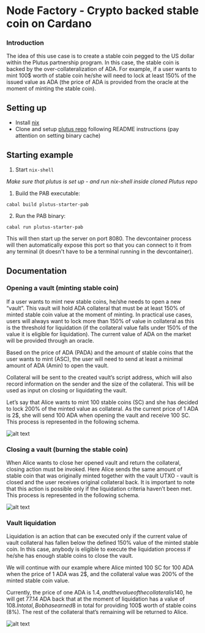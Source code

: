 
# Node Factory - Crypto backed stable coin on Cardano

### Introduction

The idea of this use case is to create a stable coin pegged to the US dollar within the Plutus partnership program. In this case, the stable coin is backed by the over-collateralization of ADA. For example, if a user wants to mint 100$ worth of stable coin he/she will need to lock at least 150% of the issued value as ADA (the price of ADA is provided from the oracle at the moment of minting the stable coin).
## Setting up

- Install [nix](https://nixos.org/download.html)
- Clone and setup [plutus repo](https://github.com/input-output-hk/plutus) following README instructions (pay attention on setting binary cache)

## Starting example

1. Start `nix-shell`
 
*Make sure that plutus is set up - and run nix-shell inside cloned Plutus repo*

1. Build the PAB executable:

```
cabal build plutus-starter-pab
```

2. Run the PAB binary:

```
cabal run plutus-starter-pab
````

This will then start up the server on port 8080. The devcontainer process will then automatically expose this port so that you can connect to it from any terminal (it doesn't have to be a terminal running in the devcontainer).

## Documentation

### Opening a vault (minting stable coin)

If a user wants to mint new stable coins, he/she needs to open a new “vault”. This vault will hold ADA collateral that must be at least 150% of minted stable coin value at the moment of minting. In practical use cases, users will always want to lock more than 150% of value in collateral as this is the threshold for liquidation (if the collateral value falls under 150% of the value it is eligible for liquidation). The current value of ADA on the market will be provided through an oracle.

Based on the price of ADA (PADA) and the amount of stable coins that the user wants to mint     (ASC), the user will need to send at least a minimal amount of ADA (Amin) to open the vault.

Collateral will be sent to the created vault’s script address, which will also record information on the sender and the size of the collateral. This will be used as input on closing or liquidating the vault.

Let’s say that Alice wants to mint 100 stable coins (SC) and she has decided to lock 200% of the minted value as collateral. As the current price of 1 ADA is 2$, she will send 100 ADA when opening the vault and receive 100 SC. This process is represented in the following schema.

![alt text](static/open_vault.png)
### Closing a vault (burning the stable coin)

When  Alice wants to close her opened vault and return the collateral, closing action must be invoked. Here Alice sends the same amount of stable coin that was originally minted together with the vault UTXO - vault is closed and the user receives original collateral back. It is important to note that this action is possible only if the liquidation criteria haven’t been met. This process is represented in the following schema.

![alt text](static/close_vault.png)

### Vault liquidation

Liquidation is an action that can be executed only if the current value of vault collateral has fallen below the defined 150% value of the minted stable coin. In this case, anybody is eligible to execute the liquidation process if he/she has enough stable coins to close the vault.

We will continue with our example where Alice minted 100 SC for 100 ADA when the price of 1 ADA was 2$, and the collateral value was 200% of the minted stable coin value.

Currently, the price of one ADA is 1.4$, and the value of the collateral is 140% of the minted stable coin value. This makes Alice’s vault eligible for liquidation. Bob decides that he has some spare stable coin and wants to liquidate Alice’s vault as he is incentivized by the reward for doing that. He will send the same amount of stable coin that Alice originally minted to close the vault. Locked ADA collateral is firstly used to pay out Bob for providing stable coins needed to close the vault. As an incentive for executing liquidation Bob will get 8% (an arbitrary parameter defined by the protocol) more value back. In the example below, as Bob provided 100 SC having a value of 100$, he will get 77.14 ADA back that at the moment of liquidation has a value of 108$. In total, Bob has earned 8$ in total for providing 100$ worth of stable coins (8%). The rest of the collateral that’s remaining will be returned to Alice.

![alt text](static/liquidate_vault.png)
